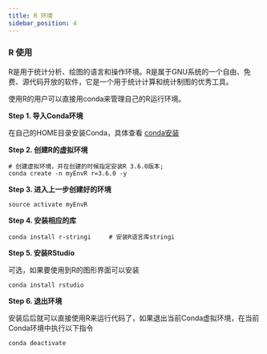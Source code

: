 ```yaml
---
title: R 环境
sidebar_position: 4
---
```


### R 使用

R是用于统计分析、绘图的语言和操作环境。R是属于GNU系统的一个自由、免费、源代码开放的软件，它是一个用于统计计算和统计制图的优秀工具。

使用R的用户可以直接用conda来管理自己的R运行环境。

**Step 1. 导入Conda环境**

在自己的HOME目录安装Conda，具体查看 [conda安装](conda.md)

**Step 2. 创建R的虚拟环境**

```sh:no-line-numbers
# 创建虚拟环境，并在创建的时候指定安装R 3.6.0版本;
conda create -n myEnvR r=3.6.0 -y
```
**Step 3. 进入上一步创建好的环境**

```sh:no-line-numbers
source activate myEnvR
```
**Step 4. 安装相应的库**

```sh:no-line-numbers
conda install r-stringi     # 安装R语言库stringi
```
**Step 5. 安装RStudio**

可选，如果要使用到R的图形界面可以安装

```sh:no-line-numbers
conda install rstudio
```
**Step 6. 退出环境**

安装后后就可以直接使用R来运行代码了，如果退出当前Conda虚拟环境，在当前Conda环境中执行以下指令

```sh:no-line-numbers
conda deactivate
```
